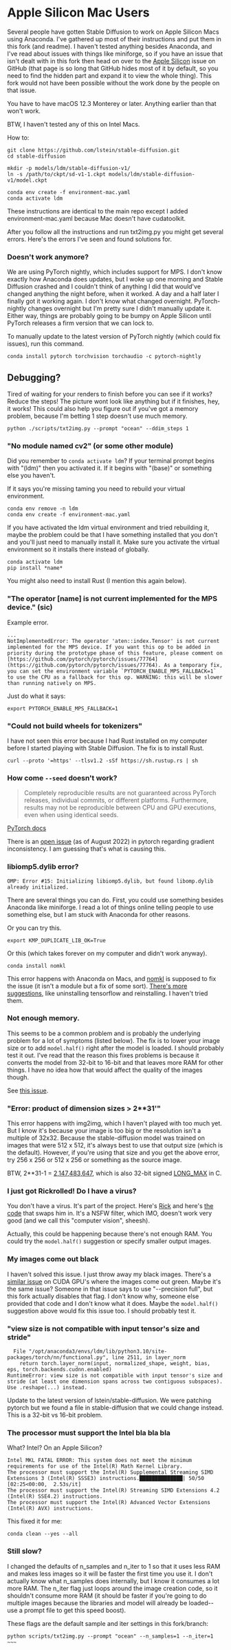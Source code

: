 # Apple Silicon Mac Users

Several people have gotten Stable Diffusion to work on Apple Silicon
Macs using Anaconda. I've gathered up most of their instructions and
put them in this fork (and readme). I haven't tested anything besides
Anaconda, and I've read about issues with things like miniforge, so if
you have an issue that isn't dealt with in this fork then head on over
to the [Apple
Silicon](https://github.com/CompVis/stable-diffusion/issues/25) issue
on GitHub (that page is so long that GitHub hides most of it by
default, so you need to find the hidden part and expand it to view the
whole thing). This fork would not have been possible without the work
done by the people on that issue.

You have to have macOS 12.3 Monterey or later. Anything earlier than that won't work.

BTW, I haven't tested any of this on Intel Macs.

How to:

```
git clone https://github.com/lstein/stable-diffusion.git
cd stable-diffusion

mkdir -p models/ldm/stable-diffusion-v1/
ln -s /path/to/ckpt/sd-v1-1.ckpt models/ldm/stable-diffusion-v1/model.ckpt

conda env create -f environment-mac.yaml
conda activate ldm
```

These instructions are identical to the main repo except I added
environment-mac.yaml because Mac doesn't have cudatoolkit.

After you follow all the instructions and run txt2img.py you might get several errors. Here's the errors I've seen and found solutions for.

### Doesn't work anymore?

We are using PyTorch nightly, which includes support for MPS. I don't
know exactly how Anaconda does updates, but I woke up one morning and
Stable Diffusion crashed and I couldn't think of anything I did that
would've changed anything the night before, when it worked. A day and
a half later I finally got it working again. I don't know what changed
overnight. PyTorch-nightly changes overnight but I'm pretty sure I
didn't manually update it. Either way, things are probably going to be
bumpy on Apple Silicon until PyTorch releases a firm version that we
can lock to.

To manually update to the latest version of PyTorch nightly (which could fix issues), run this command.

	conda install pytorch torchvision torchaudio -c pytorch-nightly

## Debugging?

Tired of waiting for your renders to finish before you can see if it
works? Reduce the steps! The picture wont look like anything but if it
finishes, hey, it works! This could also help you figure out if you've
got a memory problem, because I'm betting 1 step doesn't use much
memory.

	python ./scripts/txt2img.py --prompt "ocean" --ddim_steps 1

### "No module named cv2" (or some other module)

Did you remember to `conda activate ldm`? If your terminal prompt
begins with "(ldm)" then you activated it. If it begins with "(base)"
or something else you haven't.

If it says you're missing taming you need to rebuild your virtual
environment.

	conda env remove -n ldm
	conda env create -f environment-mac.yaml

If you have activated the ldm virtual environment and tried rebuilding
it, maybe the problem could be that I have something installed that
you don't and you'll just need to manually install it. Make sure you
activate the virtual environment so it installs there instead of
globally.

	conda activate ldm
	pip install *name*

You might also need to install Rust (I mention this again below).

### "The operator [name] is not current implemented for the MPS device." (sic)

Example error.

```
...
NotImplementedError: The operator 'aten::index.Tensor' is not current implemented for the MPS device. If you want this op to be added in priority during the prototype phase of this feature, please comment on [https://github.com/pytorch/pytorch/issues/77764](https://github.com/pytorch/pytorch/issues/77764). As a temporary fix, you can set the environment variable `PYTORCH_ENABLE_MPS_FALLBACK=1` to use the CPU as a fallback for this op. WARNING: this will be slower than running natively on MPS.
```

Just do what it says:

	export PYTORCH_ENABLE_MPS_FALLBACK=1

### "Could not build wheels for tokenizers"

I have not seen this error because I had Rust installed on my computer before I started playing with Stable Diffusion. The fix is to install Rust.

	curl --proto '=https' --tlsv1.2 -sSf https://sh.rustup.rs | sh

### How come `--seed` doesn't work?

> Completely reproducible results are not guaranteed across PyTorch
releases, individual commits, or different platforms. Furthermore,
results may not be reproducible between CPU and GPU executions, even
when using identical seeds.

[PyTorch docs](https://pytorch.org/docs/stable/notes/randomness.html)

There is an [open issue](https://github.com/pytorch/pytorch/issues/78035) (as of August 2022) in pytorch regarding gradient inconsistency. I am guessing that's what is causing this.

### libiomp5.dylib error?

	OMP: Error #15: Initializing libiomp5.dylib, but found libomp.dylib already initialized.

There are several things you can do. First, you could use something
besides Anaconda like miniforge. I read a lot of things online telling
people to use something else, but I am stuck with Anaconda for other
reasons.

Or you can try this.

	export KMP_DUPLICATE_LIB_OK=True

Or this (which takes forever on my computer and didn't work anyway).

	conda install nomkl

This error happens with Anaconda on Macs, and
[nomkl](https://stackoverflow.com/questions/66224879/what-is-the-nomkl-python-package-used-for)
is supposed to fix the issue (it isn't a module but a fix of some
sort). [There's more
suggestions](https://stackoverflow.com/questions/53014306/error-15-initializing-libiomp5-dylib-but-found-libiomp5-dylib-already-initial),
like uninstalling tensorflow and reinstalling. I haven't tried them.

### Not enough memory.

This seems to be a common problem and is probably the underlying
problem for a lot of symptoms (listed below). The fix is to lower your
image size or to add `model.half()` right after the model is loaded. I
should probably test it out. I've read that the reason this fixes
problems is because it converts the model from 32-bit to 16-bit and
that leaves more RAM for other things. I have no idea how that would
affect the quality of the images though.

See [this issue](https://github.com/CompVis/stable-diffusion/issues/71).

### "Error: product of dimension sizes > 2**31'"

This error happens with img2img, which I haven't played with too much
yet. But I know it's because your image is too big or the resolution
isn't a multiple of 32x32. Because the stable-diffusion model was
trained on images that were 512 x 512, it's always best to use that
output size (which is the default). However, if you're using that size
and you get the above error, try 256 x 256 or 512 x 256 or something
as the source image.

BTW, 2**31-1 = [2,147,483,647](https://en.wikipedia.org/wiki/2,147,483,647#In_computing), which is also 32-bit signed [LONG_MAX](https://en.wikipedia.org/wiki/C_data_types) in C.

### I just got Rickrolled! Do I have a virus?

You don't have a virus. It's part of the project. Here's
[Rick](https://github.com/lstein/stable-diffusion/blob/main/assets/rick.jpeg)
and here's [the
code](https://github.com/lstein/stable-diffusion/blob/69ae4b35e0a0f6ee1af8bb9a5d0016ccb27e36dc/scripts/txt2img.py#L79)
that swaps him in. It's a NSFW filter, which IMO, doesn't work very
good (and we call this "computer vision", sheesh).

Actually, this could be happening because there's not enough RAM. You could try the `model.half()` suggestion or specify smaller output images.

### My images come out black

I haven't solved this issue. I just throw away my black
images. There's a [similar
issue](https://github.com/CompVis/stable-diffusion/issues/69) on CUDA
GPU's where the images come out green. Maybe it's the same issue?
Someone in that issue says to use "--precision full", but this fork
actually disables that flag. I don't know why, someone else provided
that code and I don't know what it does. Maybe the `model.half()`
suggestion above would fix this issue too. I should probably test it.

### "view size is not compatible with input tensor's size and stride"

```
  File "/opt/anaconda3/envs/ldm/lib/python3.10/site-packages/torch/nn/functional.py", line 2511, in layer_norm
    return torch.layer_norm(input, normalized_shape, weight, bias, eps, torch.backends.cudnn.enabled)
RuntimeError: view size is not compatible with input tensor's size and stride (at least one dimension spans across two contiguous subspaces). Use .reshape(...) instead.
```

Update to the latest version of lstein/stable-diffusion. We were
patching pytorch but we found a file in stable-diffusion that we could
change instead. This is a 32-bit vs 16-bit problem.

### The processor must support the Intel bla bla bla

What? Intel? On an Apple Silicon?

	Intel MKL FATAL ERROR: This system does not meet the minimum requirements for use of the Intel(R) Math Kernel Library.
	The processor must support the Intel(R) Supplemental Streaming SIMD Extensions 3 (Intel(R) SSSE3) instructions.██████████████| 50/50 [02:25<00:00,  2.53s/it]
	The processor must support the Intel(R) Streaming SIMD Extensions 4.2 (Intel(R) SSE4.2) instructions.
	The processor must support the Intel(R) Advanced Vector Extensions (Intel(R) AVX) instructions.

This fixed it for me:

	conda clean --yes --all

### Still slow?

I changed the defaults of n_samples and n_iter to 1 so that it uses
less RAM and makes less images so it will be faster the first time you
use it. I don't actually know what n_samples does internally, but I
know it consumes a lot more RAM. The n_iter flag just loops around the
image creation code, so it shouldn't consume more RAM (it should be
faster if you're going to do multiple images because the libraries and
model will already be loaded--use a prompt file to get this speed
boost).

These flags are the default sample and iter settings in this fork/branch:

~~~~
python scripts/txt2img.py --prompt "ocean" --n_samples=1 --n_iter=1
~~~


